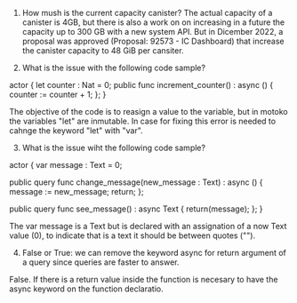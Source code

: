 1. How mush is the current capacity canister?
    The actual capacity of a canister is 4GB,  but there is also a work on on increasing in a future the capacity up to 300 GB with a new system API. But in Dicember 2022, a proposal was approved (Proposal: 92573 - IC Dashboard) that increase the canister capacity to 48 GiB per cansiter.

2. What is the issue with the following code sample?

actor {
  let counter : Nat = 0;
  public func increment_counter() : async () {
    counter := counter + 1;
  };
}

The objective of the code is to reasign a value to the variable, but in motoko the variables "let" are inmutable. In case for fixing this error is needed to cahnge the keyword "let" with "var".            

3. What is the issue wiht the following code sample?

actor {
  var message : Text = 0;

  public query func change_message(new_message : Text) : async () {
    message := new_message;
    return;
  };
  
  public query func see_message() : async Text {
    return(message);
  };
}

The var message is a Text but is declared with an assignation of a now Text value (0), to indicate that is a text it should be between quotes ("").

4. False or True: we can remove the keyword async for return argument of a query since queries are faster to answer.

False. If there is a return value inside the function is necesary to have the async keyword on the function declaratio.